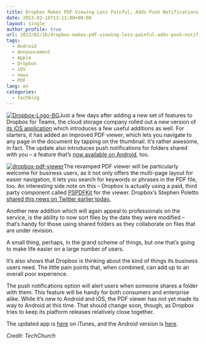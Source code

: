 ```yaml
---
title: Dropbox Makes PDF Viewing Less Painful, Adds Push Notifications For Shared Folders
date: 2013-02-16T13:11:00+00:00
layout: single
author_profile: true
url: 2013/02/16/dropbox-makes-pdf-viewing-less-painful-adds-push-notifications-for-shared-folders/
tags:
  - Android
  - Announcement
  - Apple
  - Dropbox
  - iOS
  - news
  - PDF
lang: en
categories: 
  - techblog
---
```

[![Dropbox-Logo-BG](http://lh4.ggpht.com/-Mjtm9i9BRNg/UR9-Kg4-GpI/AAAAAAAAHzU/GWPra7_0n1I/Dropbox-Logo-BG_thumb%25255B3%25255D.jpg?imgmax=800 "Dropbox-Logo-BG")](http://lh6.ggpht.com/-AGvrXeRKmgc/UR9-F1mPzKI/AAAAAAAAHzM/9Xlj_CtXLCI/s1600-h/Dropbox-Logo-BG%25255B5%25255D.jpg)Just a few days after adding a new set of features to Dropbox for Teams, the cloud storage company rolled out a new version of [its iOS application](https://itunes.apple.com/us/app/id327630330) which introduces a few useful additions as well. For starters, it has added an improved PDF viewer, which lets you navigate to any page in the document by tapping on the thumbnail. It’s rather awesome, in fact. The update also introduces push notifications for folders shared with you – a feature that’s [now available on Android](https://play.google.com/store/apps/details?id=com.dropbox.android&feature=search_result#?t=W251bGwsMSwxLDEsImNvbS5kcm9wYm94LmFuZHJvaWQiXQ), too.

[![dropbox-pdf-viewer](http://lh4.ggpht.com/-PoyIm12IStg/UR9-YhLCt2I/AAAAAAAAHzk/s9Bs82tIzRo/dropbox-pdf-viewer_thumb%25255B5%25255D.png?imgmax=800 "dropbox-pdf-viewer")](http://lh3.ggpht.com/-h-dCgruWt9s/UR9-SjJxyTI/AAAAAAAAHzc/1M0hisvdxgU/s1600-h/dropbox-pdf-viewer%25255B7%25255D.png)The revamped PDF viewer will be particularly welcome for business users, as it not only offers the multi-page layout for easier navigation, it lets you search for keywords or phrases in the PDF file, too. An interesting side note on this – Dropbox is actually using a paid, third party component called [PSPDFKit](http://pspdfkit.com/) for the viewer. Dropbox’s Stephen Poletto [shared this news on Twitter earlier today.](https://twitter.com/stephenpoletto) 

Another new addition which will again appeal to professionals on the service, is the ability to now sort files by the date they were modified – that’s handy for those using shared folders as they collaborate on files that are under revision. 

A small thing, perhaps, in the grand scheme of things, but one that’s going to make life easier on a large number of users. 

It’s also shows that Dropbox is thinking about the kind of things its business users need. The little pain points that, when combined, can add up to an overall poor experience. 

The push notifications option will alert users when someone shares a folder with them. This feature will be handy for both consumers and enterprise alike. While it’s new to Android and iOS, the PDF viewer has not yet made its way to Android at this time. That should change soon, though, as Dropbox tries to keep its platform releases relatively close together. 

The updated app is [here](https://itunes.apple.com/us/app/id327630330) on iTunes, and the Android version is [here](https://play.google.com/store/apps/details?id=com.dropbox.android#?t=W251bGwsMSwxLDIxMiwiY29tLmRyb3Bib3guYW5kcm9pZCJd). 

_Credit: TechChurch_